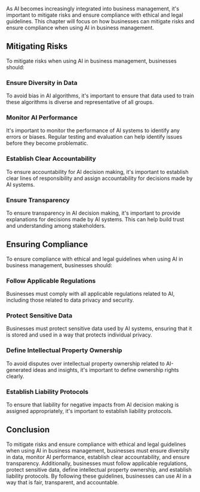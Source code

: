 
As AI becomes increasingly integrated into business management, it's important to mitigate risks and ensure compliance with ethical and legal guidelines. This chapter will focus on how businesses can mitigate risks and ensure compliance when using AI in business management.

Mitigating Risks
----------------

To mitigate risks when using AI in business management, businesses should:

### Ensure Diversity in Data

To avoid bias in AI algorithms, it's important to ensure that data used to train these algorithms is diverse and representative of all groups.

### Monitor AI Performance

It's important to monitor the performance of AI systems to identify any errors or biases. Regular testing and evaluation can help identify issues before they become problematic.

### Establish Clear Accountability

To ensure accountability for AI decision making, it's important to establish clear lines of responsibility and assign accountability for decisions made by AI systems.

### Ensure Transparency

To ensure transparency in AI decision making, it's important to provide explanations for decisions made by AI systems. This can help build trust and understanding among stakeholders.

Ensuring Compliance
-------------------

To ensure compliance with ethical and legal guidelines when using AI in business management, businesses should:

### Follow Applicable Regulations

Businesses must comply with all applicable regulations related to AI, including those related to data privacy and security.

### Protect Sensitive Data

Businesses must protect sensitive data used by AI systems, ensuring that it is stored and used in a way that protects individual privacy.

### Define Intellectual Property Ownership

To avoid disputes over intellectual property ownership related to AI-generated ideas and insights, it's important to define ownership rights clearly.

### Establish Liability Protocols

To ensure that liability for negative impacts from AI decision making is assigned appropriately, it's important to establish liability protocols.

Conclusion
----------

To mitigate risks and ensure compliance with ethical and legal guidelines when using AI in business management, businesses must ensure diversity in data, monitor AI performance, establish clear accountability, and ensure transparency. Additionally, businesses must follow applicable regulations, protect sensitive data, define intellectual property ownership, and establish liability protocols. By following these guidelines, businesses can use AI in a way that is fair, transparent, and accountable.

